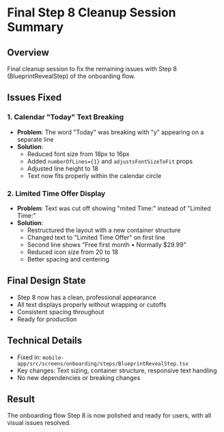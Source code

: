 # Final Step 8 Cleanup Session Summary

## Overview
Final cleanup session to fix the remaining issues with Step 8 (BlueprintRevealStep) of the onboarding flow.

## Issues Fixed

### 1. Calendar "Today" Text Breaking
- **Problem**: The word "Today" was breaking with "y" appearing on a separate line
- **Solution**: 
  - Reduced font size from 18px to 16px
  - Added `numberOfLines={1}` and `adjustsFontSizeToFit` props
  - Adjusted line height to 18
  - Text now fits properly within the calendar circle

### 2. Limited Time Offer Display
- **Problem**: Text was cut off showing "mited Time:" instead of "Limited Time:"
- **Solution**:
  - Restructured the layout with a new container structure
  - Changed text to "Limited Time Offer" on first line
  - Second line shows "Free first month • Normally $29.99"
  - Reduced icon size from 20 to 18
  - Better spacing and centering

## Final Design State
- Step 8 now has a clean, professional appearance
- All text displays properly without wrapping or cutoffs
- Consistent spacing throughout
- Ready for production

## Technical Details
- Fixed in: `mobile-app/src/screens/onboarding/steps/BlueprintRevealStep.tsx`
- Key changes: Text sizing, container structure, responsive text handling
- No new dependencies or breaking changes

## Result
The onboarding flow Step 8 is now polished and ready for users, with all visual issues resolved. 